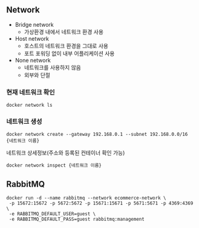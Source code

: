 ## Network
- Bridge network
  - 가상환경 내에서 네트워크 환경 사용
- Host network
  - 호스트의 네트워크 환경을 그대로 사용
  - 포트 포워딩 없이 내부 어플리케이션 사용
- None network
  - 네트워크를 사용하지 않음
  - 외부와 단절

### 현재 네트워크 확인
```docker network ls```

### 네트워크 생성
```shell
docker network create --gateway 192.168.0.1 --subnet 192.168.0.0/16 {네트워크 이름}
```
네트워크 상세정보(주소와 등록된 컨테이너 확인 가능)
```shell
docker network inspect {네트워크 이름}
```

## RabbitMQ
```shell
docker run -d --name rabbitmq --network ecommerce-network \
 -p 15672:15672 -p 5672:5672 -p 15671:15671 -p 5671:5671 -p 4369:4369 \
 -e RABBITMQ_DEFAULT_USER=guest \
 -e RABBITMQ_DEFAULT_PASS=guest rabbitmq:management
```
